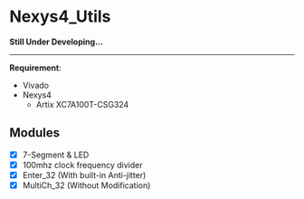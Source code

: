 # Nexys4_Utils


**Still Under Developing...**

---
**Requirement**:
* Vivado
* Nexys4
    * Artix XC7A100T-CSG324


## Modules

* [X] 7-Segment & LED
* [X] 100mhz clock frequency divider
* [X] Enter_32 (With built-in Anti-jitter)
* [X] MultiCh_32 (Without Modification)